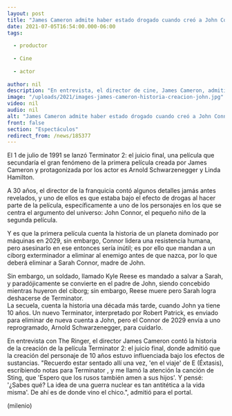 ```yaml
---
layout: post
title: "James Cameron admite haber estado drogado cuando creó a John Connor de 'Terminator 2'"
date: 2021-07-05T16:54:00.000-06:00
tags:
  
  - productor
  
  - Cine
  
  - actor
  
author: nil
description: "En entrevista, el director de cine, James Cameron, admitió crear a John Connor bajo efectos de drogas. "
image: "/uploads/2021/images-james-cameron-historia-creacion-john.jpg"
video: nil
audio: nil
alt: "James Cameron admite haber estado drogado cuando creó a John Connor de 'Terminator 2'"
front: false
section: "Espectáculos"
redirect_from: /news/185377
---
```


El 1 de julio de 1991 se lanzó Terminator 2: el juicio final, una película que secundaría el gran fenómeno de la primera película creada por James Cameron y protagonizada por los actor es Arnold Schwarzenegger y Linda Hamilton.

A 30 años, el director de la franquicia contó algunos detalles jamás antes revelados, y uno de ellos es que estaba bajo el efecto de drogas al hacer parte de la película, específicamente a uno de los personajes en los que se centra el argumento del universo: John Connor, el pequeño niño de la segunda película.

Y es que la primera película cuenta la historia de un planeta dominado por máquinas en 2029, sin embargo, Connor lidera una resistencia humana, pero asesinarlo en ese entonces sería inútil; es por ello que mandan a un ciborg exterminador a eliminar al enemigo antes de que nazca, por lo que deberá eliminar a Sarah Connor, madre de John. 

Sin embargo, un soldado, llamado Kyle Reese es mandado a salvar a Sarah, y paradójicamente se convierte en el padre de John, siendo concebido mientras huyeron del ciborg; sin embargo, Reese muere pero Sarah logra deshacerse de Terminator.  
La secuela, cuenta la historia una década más tarde, cuando John ya tiene 10 años. Un nuevo Terminator, interpretado por Robert Patrick, es enviado para eliminar de nueva cuenta a John, pero el Connor de 2029 envía a uno reprogramado, Arnold Schwarzenegger, para cuidarlo. 

En entrevista con The Ringer, el director James Cameron contó la historia de la creación de la película Terminator 2: el juicio final, donde admitió que la creación del personaje de 10 años estuvo influenciada bajo los efectos de sustancias. 
"Recuerdo estar sentado allí una vez, 'en el viaje' de E (Éxtasis), escribiendo notas para Terminator , y me llamó la atención la canción de Sting, que 'Espero que los rusos también amen a sus hijos'. Y pensé: '¿Sabes qué? La idea de una guerra nuclear es tan antitética a la vida misma'. De ahí es de donde vino el chico.", admitió para el portal. 

(milenio)